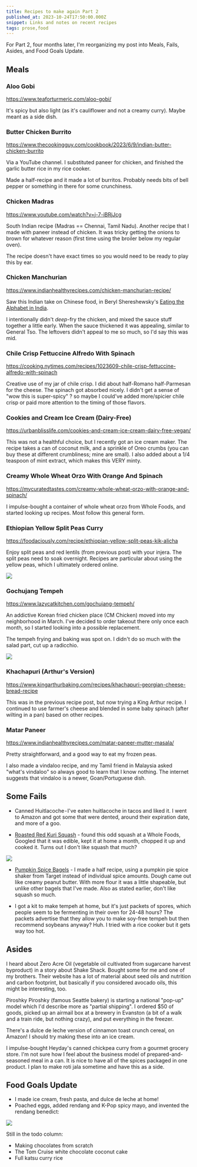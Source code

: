 ```yaml
---
title: Recipes to make again Part 2
published_at: 2023-10-24T17:50:00.000Z
snippet: Links and notes on recent recipes
tags: prose,food
---
```


For Part 2, four months later, I'm reorganizing my post into Meals, Fails, Asides, and Food Goals Update.

## Meals

### Aloo Gobi

https://www.teaforturmeric.com/aloo-gobi/

It's spicy but also light (as it's cauliflower and not a creamy curry).
Maybe meant as a side dish.

### Butter Chicken Burrito

https://www.thecookingguy.com/cookbook/2023/6/9/indian-butter-chicken-burrito

Via a YouTube channel. I substituted paneer for chicken, and finished the garlic butter rice in my rice cooker.

Made a half-recipe and it made a lot of burritos. Probably needs bits of bell pepper or something in there for some crunchiness.

### Chicken Madras

https://www.youtube.com/watch?v=j-7-iBRjJcg

South Indian recipe (Madras == Chennai, Tamil Nadu).  Another recipe that I made with paneer instead of chicken. It was tricky getting the onions to brown for whatever reason (first time using the broiler below my regular oven).

The recipe doesn't have exact times so you would need to be ready to play this by ear.

### Chicken Manchurian

https://www.indianhealthyrecipes.com/chicken-manchurian-recipe/

Saw this Indian take on Chinese food, in Beryl Shereshewsky's [Eating the Alphabet in India](https://www.youtube.com/watch?v=qw-rJ3tlxXI).

I intentionally didn't *deep*-fry the chicken, and mixed the sauce stuff together a little early. When the sauce thickened it was appealing, similar to General Tso. The leftovers didn't appeal to me so much, so I'd say this was mid.

### Chile Crisp Fettuccine Alfredo With Spinach

https://cooking.nytimes.com/recipes/1023609-chile-crisp-fettuccine-alfredo-with-spinach

Creative use of my jar of chile crisp. I did about half-Romano half-Parmesan for the cheese. The spinach got absorbed nicely. I didn't get a sense of "wow this is super-spicy" ? so maybe I could've added more/spicier chile crisp or paid more attention to the timing of those flavors.

### Cookies and Cream Ice Cream (Dairy-Free)

https://urbanblisslife.com/cookies-and-cream-ice-cream-dairy-free-vegan/

This was not a healthful choice, but I recently got an ice cream maker. The recipe takes a can of coconut milk, and a sprinkle of Oreo crumbs (you can buy these at different crumbliness; mine are small). I also added about a 1/4 teaspoon of mint extract, which makes this VERY minty.

### Creamy Whole Wheat Orzo With Orange And Spinach

https://mycuratedtastes.com/creamy-whole-wheat-orzo-with-orange-and-spinach/

I impulse-bought a container of whole wheat orzo from Whole Foods, and started looking up recipes. Most follow this general form.

### Ethiopian Yellow Split Peas Curry

https://foodaciously.com/recipe/ethiopian-yellow-split-peas-kik-alicha

Enjoy split peas and red lentils (from previous post) with your injera. The split peas need to soak overnight. Recipes are particular about using the yellow peas, which I ultimately ordered online.

<img src="/blog-images/recipe2-a.jpg"/>


### Gochujang Tempeh

https://www.lazycatkitchen.com/gochujang-tempeh/

An addictive Korean fried chicken place (CM Chicken) moved into my neighborhood in March. I've decided to order takeout there only once each month, so I started looking into a possible replacement.

The tempeh frying and baking was spot on. I didn't do so much with the salad part, cut up a radicchio.

<img src="/blog-images/recipe2-d.jpg"/>

### Khachapuri (Arthur's Version)

https://www.kingarthurbaking.com/recipes/khachapuri-georgian-cheese-bread-recipe

This was in the previous recipe post, but now trying a King Arthur recipe. I continued to use farmer's cheese and blended in some baby spinach (after wilting in a pan) based on other recipes.

### Matar Paneer

https://www.indianhealthyrecipes.com/matar-paneer-mutter-masala/

Pretty straightforward, and a good way to eat my frozen peas.

I also made a vindaloo recipe, and my Tamil friend in Malaysia asked "what's vindaloo" so always good to learn that I know nothing. The internet suggests that vindaloo is a newer, Goan/Portuguese dish.

## Some Fails

- Canned Huitlacoche - I've eaten huitlacoche in tacos and liked it. I went to Amazon and got some that were dented, around their expiration date, and more of a goo.

- [Roasted Red Kuri Squash](https://www.feastingathome.com/roasted-red-kuri-squash/) - found this odd squash at a Whole Foods, Googled that it was edible, kept it at home a month, chopped it up and cooked it. Turns out I don't like squash that much?

<img src="/blog-images/recipe2-c.jpg"/>

- [Pumpkin Spice Bagels](https://www.tasteofhome.com/recipes/pumpkin-spice-bagels/) - I made a half recipe, using a pumpkin pie spice shaker from Target instead of individual spice amounts. Dough came out like creamy peanut butter. With more flour it was a little shapeable, but unlike other bagels that I've made. Also as stated earlier, don't like squash so much.

- I got a kit to make tempeh at home, but it's just packets of spores, which people seem to be fermenting in their oven for 24-48 hours? The packets advertise that they allow you to make soy-free tempeh but then recommend soybeans anyway? Huh. I tried with a rice cooker but it gets way too hot.

## Asides

I heard about Zero Acre Oil (vegetable oil cultivated from sugarcane harvest byproduct) in a story about Shake Shack. Bought some for me and one of my brothers. Their website has a lot of material about seed oils and nutrition and carbon footprint, but basically if you considered avocado oils, this might be interesting, too.

Piroshky Piroshky (famous Seattle bakery) is starting a national "pop-up" model which I'd describe more as "partial shipping". I ordered $50 of goods, picked up an airmail box at a brewery in Evanston (a bit of a walk and a train ride, but nothing crazy), and put everything in the freezer.

There's a dulce de leche version of cinnamon toast crunch cereal, on Amazon! I should try making these into an ice cream.

I impulse-bought Heyday's canned chickpea curry from a gourmet grocery store. I'm not sure how I feel about the business model of prepared-and-seasoned meal in a can. It is nice to have all of the spices packaged in one product. I plan to make roti jala sometime and have this as a side.


## Food Goals Update

- I made ice cream, fresh pasta, and dulce de leche at home!
- Poached eggs, added rendang and K-Pop spicy mayo, and invented the rendang benedict:

<img src="/blog-images/recipe2-b.jpg"/>

Still in the todo column:

- Making chocolates from scratch
- The Tom Cruise white chocolate coconut cake
- Full katsu curry rice

<br/>
<br/>
<br/>
